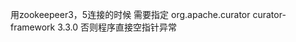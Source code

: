 用zookeepeer3，5连接的时候 需要指定
<dependency>
    <groupId>org.apache.curator</groupId>
    <artifactId>curator-framework</artifactId>
    <version>3.3.0</version>
</dependency>
否则程序直接空指针异常